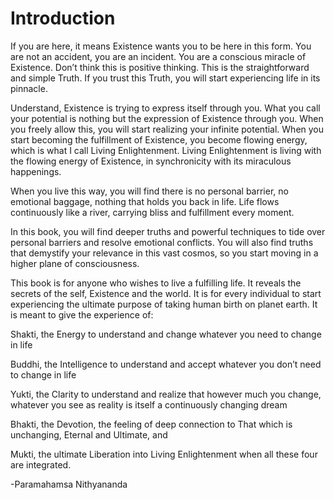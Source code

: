 # Introduction

If you are here, it means Existence wants you to be here in this form. You are not an
accident, you are an incident. You are a conscious miracle of Existence. Don’t think this
is positive thinking. This is the straightforward and simple Truth. If you trust this Truth,
you will start experiencing life in its pinnacle.

Understand, Existence is trying to express itself through you. What you call your potential
is nothing but the expression of Existence through you. When you freely allow this, you
will start realizing your infinite potential. When you start becoming the fulfillment of
Existence, you become flowing energy, which is what I call Living Enlightenment. Living
Enlightenment is living with the flowing energy of Existence, in synchronicity with its
miraculous happenings.

When you live this way, you will find there is no personal barrier, no emotional baggage,
nothing that holds you back in life. Life flows continuously like a river, carrying bliss and
fulfillment every moment.

In this book, you will find deeper truths and powerful techniques to tide over personal
barriers and resolve emotional conflicts. You will also find truths that demystify your
relevance in this vast cosmos, so you start moving in a higher plane of consciousness.

This book is for anyone who wishes to live a fulfilling life. It reveals the secrets of the
self, Existence and the world. It is for every individual to start experiencing the ultimate
purpose of taking human birth on planet earth. It is meant to give the experience of:

Shakti, the Energy to understand and change whatever you need to change in life

Buddhi, the Intelligence to understand and accept whatever you don’t need to change in
life

Yukti, the Clarity to understand and realize that however much you change, whatever
you see as reality is itself a continuously changing dream

Bhakti, the Devotion, the feeling of deep connection to That which is unchanging, Eternal
and Ultimate, and

Mukti, the ultimate Liberation into Living Enlightenment when all these four are
integrated.

-Paramahamsa Nithyananda
